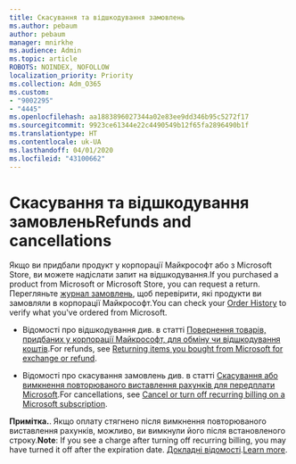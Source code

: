 ```yaml
---
title: Скасування та відшкодування замовлень
ms.author: pebaum
author: pebaum
manager: mnirkhe
ms.audience: Admin
ms.topic: article
ROBOTS: NOINDEX, NOFOLLOW
localization_priority: Priority
ms.collection: Adm_O365
ms.custom:
- "9002295"
- "4445"
ms.openlocfilehash: aa1883896027344a02e83ee9dd346b95c5272f17
ms.sourcegitcommit: 9923ce61344e22c4490549b12f65fa2896490b1f
ms.translationtype: HT
ms.contentlocale: uk-UA
ms.lasthandoff: 04/01/2020
ms.locfileid: "43100662"
---
```

# <a name="refunds-and-cancellations"></a><span data-ttu-id="7eb2a-102">Скасування та відшкодування замовлень</span><span class="sxs-lookup"><span data-stu-id="7eb2a-102">Refunds and cancellations</span></span>

<span data-ttu-id="7eb2a-103">Якщо ви придбали продукт у корпорації Майкрософт або з Microsoft Store, ви можете надіслати запит на відшкодування.</span><span class="sxs-lookup"><span data-stu-id="7eb2a-103">If you purchased a product from Microsoft or Microsoft Store, you can request a return.</span></span> <span data-ttu-id="7eb2a-104">Перегляньте [журнал замовлень](https://account.microsoft.com/billing/orders/), щоб перевірити, які продукти ви замовляли в корпорації Майкрософт.</span><span class="sxs-lookup"><span data-stu-id="7eb2a-104">You can check your [Order History](https://account.microsoft.com/billing/orders/) to verify what you've ordered from Microsoft.</span></span> 

- <span data-ttu-id="7eb2a-105">Відомості про відшкодування див. в статті [Повернення товарів, придбаних у корпорації Майкрософт, для обміну чи відшкодування коштів](https://support.microsoft.com/help/10558).</span><span class="sxs-lookup"><span data-stu-id="7eb2a-105">For refunds, see [Returning items you bought from Microsoft for exchange or refund](https://support.microsoft.com/help/10558).</span></span>

- <span data-ttu-id="7eb2a-106">Відомості про скасування замовлень див. в статті [Скасування або вимкнення повторюваного виставлення рахунків для передплати Microsoft](https://support.microsoft.com/help/4027815).</span><span class="sxs-lookup"><span data-stu-id="7eb2a-106">For cancellations, see [Cancel or turn off recurring billing on a Microsoft subscription](https://support.microsoft.com/help/4027815).</span></span>

<span data-ttu-id="7eb2a-107">**Примітка.**. Якщо оплату стягнено після вимкнення повторюваного виставлення рахунків, можливо, ви вимкнули його після встановленого строку.</span><span class="sxs-lookup"><span data-stu-id="7eb2a-107">**Note**: If you see a charge after turning off recurring billing, you may have turned it off after the expiration date.</span></span> <span data-ttu-id="7eb2a-108">[Докладні відомості](https://support.microsoft.com/help/10640).</span><span class="sxs-lookup"><span data-stu-id="7eb2a-108">[Learn more](https://support.microsoft.com/help/10640).</span></span> 